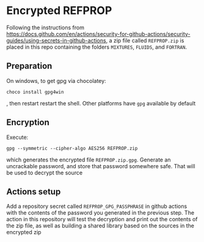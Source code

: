 # Encrypted REFPROP 

Following the instructions from https://docs.github.com/en/actions/security-for-github-actions/security-guides/using-secrets-in-github-actions, a zip file called ``REFPROP.zip`` is placed in this repo containing the folders ``MIXTURES``, ``FLUIDS``, and ``FORTRAN``.

## Preparation

On windows, to get gpg via chocolatey:
```
choco install gpg4win
```
, then restart restart the shell. Other platforms have ``gpg`` available by default

## Encryption

Execute:
```
gpg --symmetric --cipher-algo AES256 REFPROP.zip
```
which generates the encrypted file ``REFPROP.zip.gpg``. Generate an uncrackable password, and store that password somewhere safe. That will be used to decrypt the source

## Actions setup

Add a repository secret called ``REFPROP_GPG_PASSPHRASE`` in github actions with the contents of the password you generated in the previous step. The action in this repository will test the decryption and print out the contents of the zip file, as well as building a shared library based on the sources in the encrypted zip